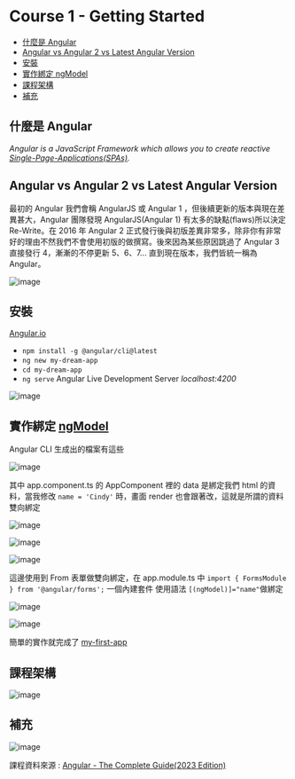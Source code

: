 # Course 1 - Getting Started

  - [什麼是 Angular](#什麼是-angular)
  - [Angular vs Angular 2 vs Latest Angular Version](#angular-vs-angular-2-vs-latest-angular-version)
  - [安裝](#安裝)
  - [實作綁定 ngModel](#實作綁定-ngmodel)
  - [課程架構](#課程架構)
  - [補充](#補充)

## 什麼是 Angular

_Angular is a JavaScript Framework which allows you to create reactive [Single-Page-Applications(SPAs)](https://zh.wikipedia.org/zh-tw/%E5%8D%95%E9%A1%B5%E5%BA%94%E7%94%A8)._

## Angular vs Angular 2 vs Latest Angular Version

最初的 Angular 我們會稱 AngularJS 或 Angular 1 ，但後續更新的版本與現在差異甚大，Angular 團隊發現 AngularJS(Angular 1) 有太多的缺點(flaws)所以決定 Re-Write。在 2016 年 Angular 2 正式發行後與初版差異非常多，除非你有非常好的理由不然我們不會使用初版的做撰寫。後來因為某些原因跳過了 Angular 3 直接發行 4，漸漸的不停更新 5、6、7... 直到現在版本，我們皆統一稱為 Angular。

![image](https://user-images.githubusercontent.com/59633053/230306724-23d6de6a-f3e3-43b0-b745-4dc5ce6fe253.png)

## 安裝

[Angular.io](https://angular.io/guide/setup-local)

- `npm install -g @angular/cli@latest`
- `ng new my-dream-app`
- `cd my-dream-app`
- `ng serve`
  Angular Live Development Server _localhost:4200_

![image](https://user-images.githubusercontent.com/59633053/230323672-ecf78325-420e-42f6-b485-60f8522b8a79.png)

## 實作綁定 [ngModel](https://angular.io/api/forms/NgModel)

Angular CLI 生成出的檔案有這些

![image](https://user-images.githubusercontent.com/59633053/230328579-e3df2bb5-8f8c-4f05-a2db-5615d4618be0.png)

其中 app.component.ts 的 AppComponent 裡的 data 是綁定我們 html 的資料，當我修改 `name = 'Cindy'` 時，畫面 render 也會跟著改，這就是所謂的資料雙向綁定

![image](https://user-images.githubusercontent.com/59633053/230331378-6fa7180a-7f34-4323-b549-f9534212246d.png)

![image](https://user-images.githubusercontent.com/59633053/230329655-36745f9e-7aa6-4f9d-b809-4571786501af.png)

![image](https://user-images.githubusercontent.com/59633053/230331158-5864b4b2-63e2-49f6-8820-aab5115c360d.png)

這邊使用到 From 表單做雙向綁定，在 app.module.ts 中 `import { FormsModule } from '@angular/forms';` 一個內建套件
使用語法 `[(ngModel)]="name"`做綁定

![image](https://user-images.githubusercontent.com/59633053/230332264-8be77bde-26ed-4c42-a273-f15c5b626e9a.png)

![image](https://user-images.githubusercontent.com/59633053/230332743-04360f4a-24e4-41b6-822d-7435e7fd65d1.png)

簡單的實作就完成了
[my-first-app](https://github.com/chenxuanzzy/Angular-TheCompleteGuide2023/tree/main/my-first-app)

## 課程架構

![image](https://user-images.githubusercontent.com/59633053/230334675-86e438d6-10df-4750-a3c7-ec4ae8b0d542.png)

## 補充

![image](https://user-images.githubusercontent.com/59633053/230346114-d525c55c-daea-4d1f-a56f-ca1df83b266d.png)



課程資料來源 : [Angular - The Complete Guide(2023 Edition)](https://www.udemy.com/course/the-complete-guide-to-angular-2/)
